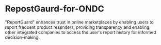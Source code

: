 # RepostGaurd-for-ONDC
"ReportGuard" enhances trust in online marketplaces by enabling users to report frequent product resenders, providing transparency and enabling other integrated companies to access the user's report history for informed decision-making.
